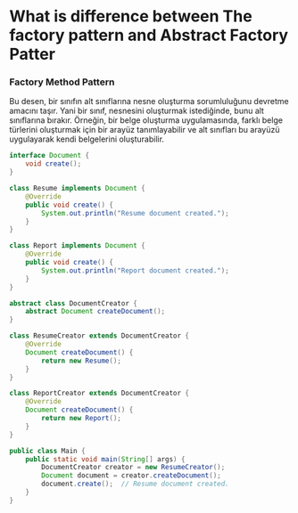 # What is difference between The factory pattern and Abstract Factory Patter

### Factory Method Pattern

Bu desen, bir sınıfın alt sınıflarına nesne oluşturma sorumluluğunu devretme amacını taşır. Yani bir sınıf, nesnesini
oluşturmak istediğinde, bunu alt sınıflarına bırakır. Örneğin, bir belge oluşturma uygulamasında, farklı belge türlerini
oluşturmak için bir arayüz tanımlayabilir ve alt sınıfları bu arayüzü uygulayarak kendi belgelerini oluşturabilir.

````java
interface Document {
    void create();
}

class Resume implements Document {
    @Override
    public void create() {
        System.out.println("Resume document created.");
    }
}

class Report implements Document {
    @Override
    public void create() {
        System.out.println("Report document created.");
    }
}

abstract class DocumentCreator {
    abstract Document createDocument();
}

class ResumeCreator extends DocumentCreator {
    @Override
    Document createDocument() {
        return new Resume();
    }
}

class ReportCreator extends DocumentCreator {
    @Override
    Document createDocument() {
        return new Report();
    }
}

public class Main {
    public static void main(String[] args) {
        DocumentCreator creator = new ResumeCreator();
        Document document = creator.createDocument();
        document.create();  // Resume document created.
    }
}
````

